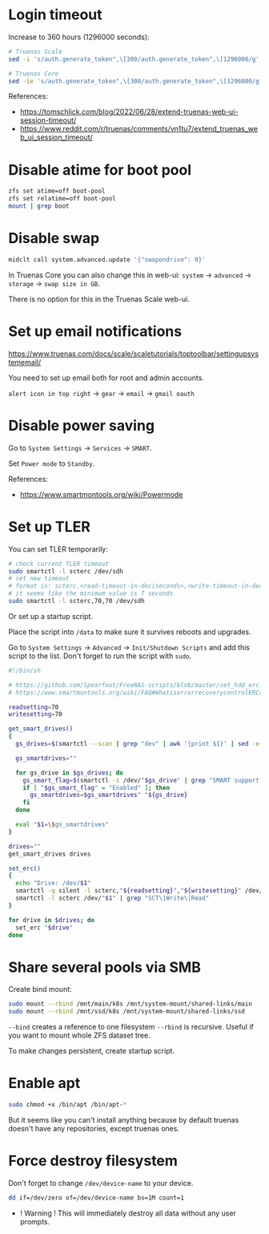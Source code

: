 
# Login timeout

Increase to 360 hours (1296000 seconds):
```bash
# Truenas Scale
sed -i 's/auth.generate_token",\[300/auth.generate_token",\[1296000/g'  /usr/share/truenas/webui/*.js

# Truenas Core
sed -ie 's/auth.generate_token",\[300/auth.generate_token",\[1296000/g' /usr/local/www/webui/*.js
```

References:
- https://tomschlick.com/blog/2022/06/28/extend-truenas-web-ui-session-timeout/
- https://www.reddit.com/r/truenas/comments/vn1tu7/extend_truenas_web_ui_session_timeout/

# Disable atime for boot pool

```bash
zfs set atime=off boot-pool
zfs set relatime=off boot-pool
mount | grep boot
```

# Disable swap

```bash
midclt call system.advanced.update '{"swapondrive": 0}'
```

In Truenas Core you can also change this in web-ui:
`system` → `advanced` → `storage` → `swap size in GB`.

There is no option for this in the Truenas Scale web-ui.

# Set up email notifications

https://www.truenas.com/docs/scale/scaletutorials/toptoolbar/settingupsystememail/


You need to set up email both for root and admin accounts.

`alert icon in top right` → `gear` → `email` → `gmail oauth`

# Disable power saving

Go to `System Settings` → `Services` → `SMART`.

Set `Power mode` to `Standby`.

References:
- https://www.smartmontools.org/wiki/Powermode

# Set up TLER

You can set TLER temporarily:

```bash
# check current TLER timeout
sudo smartctl -l scterc /dev/sdh
# set new timeout
# format is: scterc,<read-timeout-in-deciseconds>,<write-timeout-in-deciseconds>
# it seems like the minimum value is 7 seconds
sudo smartctl -l scterc,70,70 /dev/sdh
```

Or set up a startup script.

Place the script into `/data` to make sure it survives reboots and upgrades.

Go to `System Settings` → `Advanced` → `Init/Shutdown Scripts` and add this script to the list.
Don't forget to run the script with `sudo`.

```bash
#!/bin/sh

# https://github.com/Spearfoot/FreeNAS-scripts/blob/master/set_hdd_erc.sh
# https://www.smartmontools.org/wiki/FAQ#WhatiserrorrecoverycontrolERCandwhyitisimportanttoenableitfortheSATAdisksinRAID

readsetting=70
writesetting=70

get_smart_drives()
{
  gs_drives=$(smartctl --scan | grep "dev" | awk '{print $1}' | sed -e 's/\/dev\///' | tr '\n' ' ')

  gs_smartdrives=""

  for gs_drive in $gs_drives; do
    gs_smart_flag=$(smartctl -i /dev/"$gs_drive" | grep "SMART support is: Enabled" | awk '{print $4}')
    if [ "$gs_smart_flag" = "Enabled" ]; then
      gs_smartdrives=$gs_smartdrives" "${gs_drive}
    fi
  done

  eval "$1=\$gs_smartdrives"
}

drives=""
get_smart_drives drives

set_erc()
{
  echo "Drive: /dev/$1"
  smartctl -q silent -l scterc,"${readsetting}","${writesetting}" /dev/"$1"
  smartctl -l scterc /dev/"$1" | grep "SCT\|Write\|Read"
}

for drive in $drives; do
  set_erc "$drive"
done
```

# Share several pools via SMB

Create bind mount:
```bash
sudo mount --rbind /mnt/main/k8s /mnt/system-mount/shared-links/main
sudo mount --rbind /mnt/ssd/k8s /mnt/system-mount/shared-links/ssd
```

`--bind` creates a reference to one filesystem
`--rbind` is recursive. Useful if you want to mount whole ZFS dataset tree.

To make changes persistent, create startup script.

# Enable apt

```bash
sudo chmod +x /bin/apt /bin/apt-*
```

But it seems like you can't install anything because by default truenas
doesn't have any repositories, except truenas ones.

# Force destroy filesystem

Don't forget to change `/dev/device-name` to your device.

```bash
dd if=/dev/zero of=/dev/device-name bs=1M count=1
```

- ! Warning ! This will immediately destroy all data without any user prompts.
